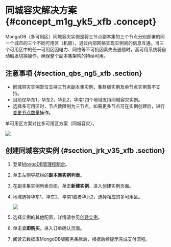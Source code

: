 # 同城容灾解决方案 {#concept_m1g_yk5_xfb .concept}

MongoDB（多可用区）同城容灾实例是将三节点副本集的三个节点分别部署的同一个城市的三个不同可用区（机房），通过内部网络实现实例间的信息互通。当三个可用区中的任一可用区因电力、网络等不可抗因素失去通信时，高可用系统将自动触发切换操作，确保整个副本集架构的持续可用。

## 注意事项 {#section_qbs_ng5_xfb .section}

-   同城容灾实例暂仅支持三节点副本集实例，集群版实例及单节点实例暂不支持。
-   目前仅华东1，华东2，华北2，华南1四个地域支持同城容灾实例。
-   选择多可用区时，节点数限制为三节点，如需更多节点可在实例创建后，进行[变更节点数量](intl.zh-CN/用户指南/实例管理/变更副本集实例节点数.md#)操作。

单可用区方案对比多可用区方案（同城容灾）。

![](http://static-aliyun-doc.oss-cn-hangzhou.aliyuncs.com/assets/img/64995/154329614833038_zh-CN.png)

## 创建同城容灾实例 {#section_jrk_v35_xfb .section}

1.  登录[MongoDB管理控制台](https://mongodb.console.aliyun.com/#/mongodb/list)。
2.  单击左侧导航栏的**副本集实例列表**。
3.  在副本集实例列表页面，单击**新建实例**，进入创建实例页面。
4.  地域选择华东1、华东2、华南1或者华北2，选择相应的多可用区。

    ![](http://static-aliyun-doc.oss-cn-hangzhou.aliyuncs.com/assets/img/64995/154329614833041_zh-CN.png)

5.  选择实例的其他配置，详情请参见[创建实例](../../../../intl.zh-CN/副本集快速入门/创建实例.md#)。
6.  单击**立即购买**，进入订单确认页面。
7.  阅读云数据库MongoDB版服务条款后，根据后续提示完成支付流程。

